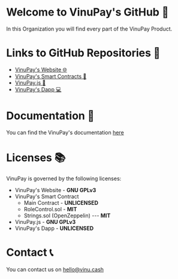 # Welcome to VinuPay's GitHub 👋
In this Organization you will find every part of the VinuPay Product.

# Links to GitHub Repositories 🔗
- [VinuPay's Website 🌐](https://github.com/VinuPay/VinuPay-Web)
- [VinuPay's Smart Contracts 📃](https://github.com/VinuPay/VinuPay-Contracts)
- [VinuPay.js 📘](https://github.com/VinuPay/VinuPay.js)
- [VinuPay's Dapp 💻](https://github.com/VinuPay/VinuPay-App)

# Documentation 📜
You can find the VinuPay's documentation [here](https://docs.vinu.cash)

# Licenses 📚
VinuPay is governed by the following licenses:

- VinuPay's Website - **GNU GPLv3**
- VinuPay's Smart Contract
	- Main Contract - **UNLICENSED**
	- RoleControl.sol - **MIT**
	- Strings.sol (OpenZeppelin) --- **MIT**
- VinuPay.js - **GNU GPLv3**
- VinuPay's Dapp - **UNLICENSED**

# Contact 📞
You can contact us on [hello@vinu.cash](mailto:hello@vinu.cash)
